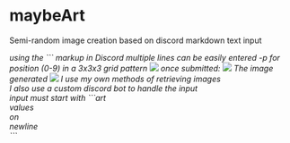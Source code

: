 # maybeArt
Semi-random image creation based on discord markdown text input
<html>
  <i>using the ``` markup in Discord multiple lines can be easily entered</i>
  <i>-p for position (0-9) in a 3x3x3 grid pattern</i>
  <img src='https://raw.githubusercontent.com/Aurob/maybeArt/master/inputText.png'/>
  <i>once submitted:</i>
  <img src='https://raw.githubusercontent.com/Aurob/maybeArt/master/exampleText.png'/>
  <i>The image generated</i>
  <img src='https://raw.githubusercontent.com/Aurob/maybeArt/master/example.png'/>
  <i>
    I use my own methods of retrieving images<br>
    I also use a custom discord bot to handle the input<br>
    input must start with ```art<br>
    values <br>
    on<br>
    newline<br>
    ```<br>
    
   <b style="color:red"></b>   
</html>

